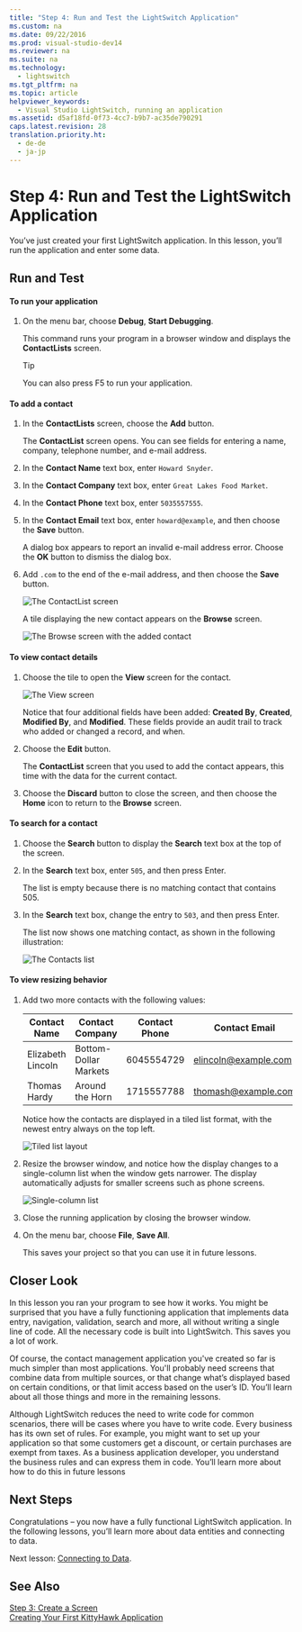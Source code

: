 ```yaml
---
title: "Step 4: Run and Test the LightSwitch Application"
ms.custom: na
ms.date: 09/22/2016
ms.prod: visual-studio-dev14
ms.reviewer: na
ms.suite: na
ms.technology: 
  - lightswitch
ms.tgt_pltfrm: na
ms.topic: article
helpviewer_keywords: 
  - Visual Studio LightSwitch, running an application
ms.assetid: d5af18fd-0f73-4cc7-b9b7-ac35de790291
caps.latest.revision: 28
translation.priority.ht: 
  - de-de
  - ja-jp
---
```

# Step 4: Run and Test the LightSwitch Application
You’ve just created your first LightSwitch application. In this lesson, you’ll run the application and enter some data.  
  
## Run and Test  
  
#### To run your application  
  
1.  On the menu bar, choose **Debug**, **Start Debugging**.  
  
     This command runs your program in a browser window and displays the **ContactLists** screen.  
  
    > [!TIP]
    >  You can also press F5 to run your application.  
  
#### To add a contact  
  
1.  In the **ContactLists** screen, choose the **Add** button.  
  
     The **ContactList** screen opens. You can see fields for entering a name, company, telephone number, and e-mail address.  
  
2.  In the **Contact Name** text box, enter `Howard Snyder`.  
  
3.  In the **Contact Company** text box, enter `Great Lakes Food Market`.  
  
4.  In the **Contact Phone** text box, enter `5035557555`.  
  
5.  In the **Contact Email** text box, enter `howard@example`, and then choose the **Save** button.  
  
     A dialog box appears to report an invalid e-mail address error. Choose the **OK** button to dismiss the dialog box.  
  
6.  Add `.com` to the end of the e-mail address, and then choose the **Save** button.  
  
     ![The ContactList screen](../vs140/media/ls_tour05.PNG "LS_Tour05")  
  
     A tile displaying the new contact appears on the **Browse** screen.  
  
     ![The Browse screen with the added contact](../vs140/media/ls_tour06.png "LS_Tour06")  
  
#### To view contact details  
  
1.  Choose the tile to open the **View** screen for the contact.  
  
     ![The View screen](../vs140/media/ls_tour07.png "LS_Tour07")  
  
     Notice that four additional fields have been added:  **Created By**, **Created**, **Modified By**, and **Modified**. These fields provide an audit trail to track who added or changed a record, and when.  
  
2.  Choose the **Edit** button.  
  
     The **ContactList** screen that you used to add the contact appears, this time with the data for the current contact.  
  
3.  Choose the **Discard** button to close the screen, and then choose the **Home** icon to return to the **Browse** screen.  
  
#### To search for a contact  
  
1.  Choose the **Search** button to display the **Search** text box at the top of the screen.  
  
2.  In the **Search** text box, enter `505`, and then press Enter.  
  
     The list is empty because there is no matching contact that contains 505.  
  
3.  In the **Search** text box, change the entry to `503`, and then press Enter.  
  
     The list now shows one matching contact, as shown in the following illustration:  
  
     ![The Contacts list](../vs140/media/ls_tour02.PNG "LS_Tour02")  
  
#### To view resizing behavior  
  
1.  Add two more contacts with the following values:  
  
    |Contact Name|Contact Company|Contact Phone|Contact Email|  
    |------------------|---------------------|-------------------|-------------------|  
    |Elizabeth Lincoln|Bottom-Dollar Markets|6045554729|elincoln@example.com|  
    |Thomas Hardy|Around the Horn|1715557788|thomash@example.com|  
  
     Notice how the contacts are displayed in a tiled list format, with the newest entry always on the top left.  
  
     ![Tiled list layout](../vs140/media/ls_tour08.PNG "LS_Tour08")  
  
2.  Resize the browser window, and notice how the display changes to a single-column list when the window gets narrower. The display automatically adjusts for smaller screens such as phone screens.  
  
     ![Single&#45;column list](../vs140/media/ls_tour09.PNG "LS_Tour09")  
  
3.  Close the running application by closing the browser window.  
  
4.  On the menu bar, choose **File**, **Save All**.  
  
     This saves your project so that you can use it in future lessons.  
  
## Closer Look  
 In this lesson you ran your program to see how it works. You might be surprised that you have a fully functioning application that implements data entry, navigation, validation, search and more, all without writing a single line of code. All the necessary code is built into LightSwitch. This saves you a lot of work.  
  
 Of course, the contact management application you've created so far is much simpler than most applications. You'll probably need screens that combine data from multiple sources, or that change what’s displayed based on certain conditions, or that limit access based on the user’s ID. You’ll learn about all those things and more in the remaining lessons.  
  
 Although LightSwitch reduces the need to write code for common scenarios, there will be cases where you have to write code. Every business has its own set of rules. For example, you might want to set up your application so that some customers get a discount, or certain purchases are exempt from taxes. As a business application developer, you understand the business rules and can express them in code. You’ll learn more about how to do this in future lessons  
  
## Next Steps  
 Congratulations – you now have a fully functional LightSwitch application. In the following lessons, you’ll learn more about data entities and connecting to data.  
  
 Next lesson: [Connecting to Data](../vs140/connecting-to-data-in-a-lightswitch-application.md).  
  
## See Also  
 [Step 3: Create a Screen](../vs140/step-3--create-screens-in-lightswitch.md)   
 [Creating Your First KittyHawk Application](../vs140/creating-your-first-lightswitch-application.md)